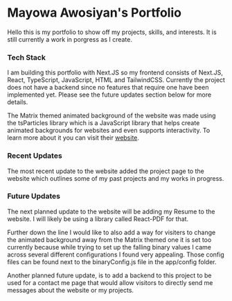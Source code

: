 # Mayowa Awosiyan's Portfolio

Hello this is my portfolio to show off my projects, skills, and interests. It is still currently a work in porgress as I create.

### Tech Stack

I am building this portfolio with Next.JS so my frontend consists of Next.JS, React, TypeScript, JavaScript, HTML and TailwindCSS. Currently the project does not have a backend since no features that require one have been implemented yet. Please see the future updates section below for more details.

The Matrix themed animated background of the website was made using the tsParticles library which is a JavaScript library that helps create animated backgrounds for websites and even supports interactivity. To learn more about it you can visit their [website](https://particles.js.org/).

### Recent Updates

The most recent update to the website added the project page to the website which outlines some of my past projects and my works in progress.

### Future Updates

The next planned update to the website will be adding my Resume to the website. I will likely be using a library called React-PDF for that.

Further down the line I would like to also add a way for visiters to change the animated background away from the Matrix themed one it is set too currently because while trying to set up the falling binary values I came across several different configurations I found very appealing. Those config files can be found next to the binaryConfig.js file in the app/config folder.

Another planned future update, is to add a backend to this project to be used for a contact me page that would allow visitors to directly send me messages about the website or my projects.

